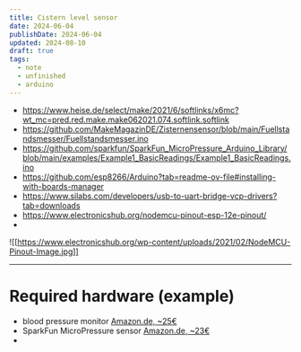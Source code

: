 ```yaml
---
title: Cistern level sensor
date: 2024-06-04
publishDate: 2024-06-04
updated: 2024-08-10
draft: true
tags:
  - note
  - unfinished
  - arduino
---
```

 
- https://www.heise.de/select/make/2021/6/softlinks/x6mc?wt_mc=pred.red.make.make062021.074.softlink.softlink
- https://github.com/MakeMagazinDE/Zisternensensor/blob/main/Fuellstandsmesser/Fuellstandsmesser.ino
- https://github.com/sparkfun/SparkFun_MicroPressure_Arduino_Library/blob/main/examples/Example1_BasicReadings/Example1_BasicReadings.ino
- https://github.com/esp8266/Arduino?tab=readme-ov-file#installing-with-boards-manager
- https://www.silabs.com/developers/usb-to-uart-bridge-vcp-drivers?tab=downloads
- https://www.electronicshub.org/nodemcu-pinout-esp-12e-pinout/
- 



![[https://www.electronicshub.org/wp-content/uploads/2021/02/NodeMCU-Pinout-Image.jpg]]

---

# Required hardware (example)

- blood pressure monitor [Amazon.de, ~25€](https://www.amazon.de/gp/product/B008KWO3Q2/)
- SparkFun MicroPressure sensor [Amazon.de, ~23€](https://www.amazon.de/gp/product/B08DG8Q18H/)
- 
